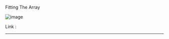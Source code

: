 Fitting The Array

![image](https://user-images.githubusercontent.com/23376002/192727453-b4957b03-1fc2-417f-8971-469be3e80384.png)


Link : 


--------------------------------------------------------------------------------------------------------------------------------------------------------
